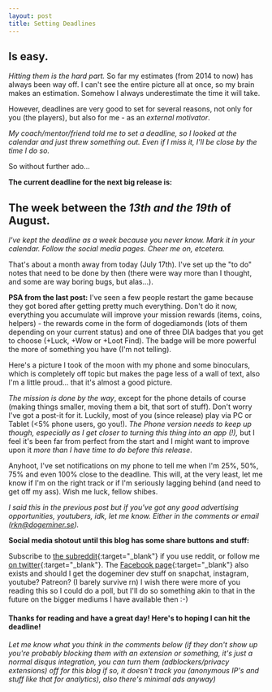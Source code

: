 ```yaml
---
layout: post
title: Setting Deadlines
---
```


## Is easy.

*Hitting them is the hard part.* So far my estimates (from 2014 to now) has always been way off. I can't see the entire picture all at once, so my brain makes an estimation. Somehow I always underestimate the time it will take.

However, deadlines are very good to set for several reasons, not only for you (the players), but also for me - as an *external motivator*.

*My coach/mentor/friend told me to set a deadline, so I looked at the calendar and just threw something out. Even if I miss it, I'll be close by the time I do so.*

So without further ado...

**The current deadline for the next big release is:**

## The week between the *13th and the 19th* of August.

*I've kept the deadline as a week because you never know. Mark it in your calendar. Follow the social media pages. Cheer me on, etcetera.*

That's about a month away from today (July 17th). I've set up the "to do" notes that need to be done by then (there were way more than I thought, and some are way boring bugs, but alas...).

**PSA from the last post:** I've seen a few people restart the game because they got bored after getting pretty much everything. Don't do it now, everything you accumulate will improve your mission rewards (items, coins, helpers) - the rewards come in the form of dogediamonds (lots of them depending on your current status) and one of three DIA badges that you get to choose (+Luck, +Wow or +Loot Find). The badge will be more powerful the more of something you have (I'm not telling).

Here's a picture I took of the moon with my phone and some binoculars, which is completely off topic but makes the page less of a wall of text, also I'm a little proud... that it's almost a good picture.

<amp-img width="724" height="397" layout="responsive" alt="A picture of the moon" src="/assets/images/itap.jpg"></amp-img>


*The mission is done by the way*, except for the phone details of course (making things smaller, moving them a bit, that sort of stuff). Don't worry I've got a post-it for it. Luckily, most of you (since release) play via PC or Tablet (<5% phone users, go you!). *The Phone version needs to keep up though, especially as I get closer to turning this thing into an app (!),* but I feel it's been far from perfect from the start and I might want to improve upon it *more than I have time to do before this release*.

Anyhoot, I've set notifications on my phone to tell me when I'm 25%, 50%, 75% and even 100% close to the deadline. This will, at the very least, let me know if I'm on the right track or if I'm seriously lagging behind (and need to get off my ass). Wish me luck, fellow shibes.

*I said this in the previous post but if you've got any good advertising opportunities, youtubers, idk, let me know. Either in the comments or email (rkn@dogeminer.se).*

**Social media shotout until this blog has some share buttons and stuff:**

Subscribe to [the subreddit](https://www.reddit.com/r/DogeMiner/){:target="_blank"} if you use reddit, or follow me [on twitter](https://twitter.com/rknDA1337){:target="_blank"}. The [Facebook page](https://www.facebook.com/dogeminer/){:target="_blank"} also exists and should I get the dogeminer dev stuff on snapchat, instagram, youtube? Patreon? (I barely survive rn) I wish there were more of you reading this so I could do a poll, but I'll do so something akin to that in the future on the bigger mediums I have available then :-)

#### Thanks for reading and have a great day! Here's to hoping I can hit the deadline!

*Let me know what you think in the comments below (if they don't show up you're probably blocking them with an extension or something, it's just a normal disqus integration, you can turn them (adblockers/privacy extensions) off for this blog if so, it doesn't track you (anonymous IP's and stuff like that for analytics), also there's minimal ads anyway)*